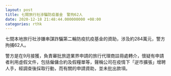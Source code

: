 ```yaml
---
layout: post
title: 七間旅行社涉騙防疫基金　警拘62人
date: 2020-12-18 21:48:44.000000000 +08:00
categories: rthk
---
```


七間本地旅行社涉嫌串謀詐騙第二輪防疫抗疫基金的資助，涉及約284萬元，警方拘捕62人。

警方是在9月接獲，負責審批旅遊業界申請的旅行代理商註冊處轉介，懷疑有申請者利用虛假文件，包括僱傭合約及假糧單等，聲稱公司在疫情下「逆市擴張」增聘人手，經調查後採取行動，而有關的申請資助，並未批出款項。
